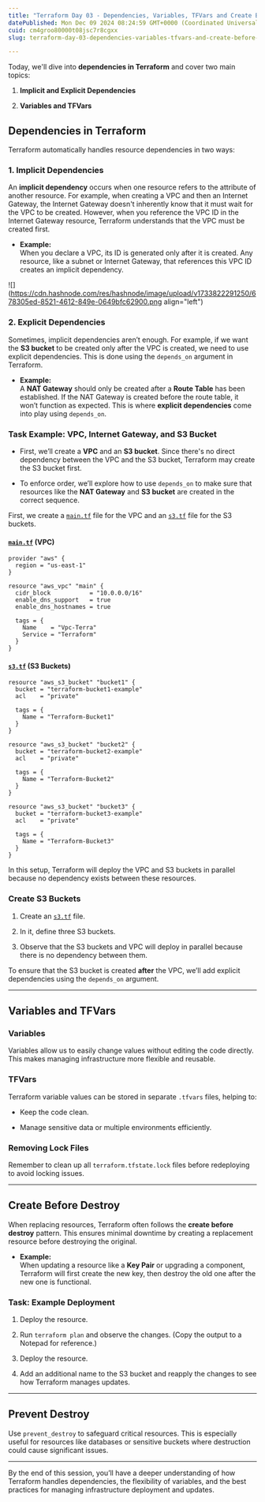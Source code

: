 ```yaml
---
title: "Terraform Day 03 - Dependencies, Variables, TFVars and Create Before Destroy"
datePublished: Mon Dec 09 2024 08:24:59 GMT+0000 (Coordinated Universal Time)
cuid: cm4groo80000t08jsc7r8cgxx
slug: terraform-day-03-dependencies-variables-tfvars-and-create-before-destroy

---
```


Today, we'll dive into **dependencies in Terraform** and cover two main topics:

1. **Implicit and Explicit Dependencies**
    
2. **Variables and TFVars**
    

## Dependencies in Terraform

Terraform automatically handles resource dependencies in two ways:

### 1\. Implicit Dependencies

An **implicit dependency** occurs when one resource refers to the attribute of another resource. For example, when creating a VPC and then an Internet Gateway, the Internet Gateway doesn't inherently know that it must wait for the VPC to be created. However, when you reference the VPC ID in the Internet Gateway resource, Terraform understands that the VPC must be created first.

* **Example:**  
    When you declare a VPC, its ID is generated only after it is created. Any resource, like a subnet or Internet Gateway, that references this VPC ID creates an implicit dependency.
    

![](https://cdn.hashnode.com/res/hashnode/image/upload/v1733822291250/678305ed-8521-4612-849e-0649bfc62900.png align="left")

### 2\. Explicit Dependencies

Sometimes, implicit dependencies aren’t enough. For example, if we want the **S3 bucket** to be created only after the VPC is created, we need to use explicit dependencies. This is done using the `depends_on` argument in Terraform.

* **Example:**  
    A **NAT Gateway** should only be created after a **Route Table** has been established. If the NAT Gateway is created before the route table, it won’t function as expected. This is where **explicit dependencies** come into play using `depends_on`.
    

### Task Example: VPC, Internet Gateway, and S3 Bucket

* First, we’ll create a **VPC** and an **S3 bucket**. Since there's no direct dependency between the VPC and the S3 bucket, Terraform may create the S3 bucket first.
    
* To enforce order, we’ll explore how to use `depends_on` to make sure that resources like the **NAT Gateway** and **S3 bucket** are created in the correct sequence.
    

First, we create a [`main.tf`](http://main.tf) file for the VPC and an [`s3.tf`](http://s3.tf) file for the S3 buckets.

#### [`main.tf`](http://main.tf) (VPC)

```plaintext
provider "aws" {
  region = "us-east-1"
}

resource "aws_vpc" "main" {
  cidr_block           = "10.0.0.0/16"
  enable_dns_support   = true
  enable_dns_hostnames = true

  tags = {
    Name    = "Vpc-Terra"
    Service = "Terraform"
  }
}
```

#### [`s3.tf`](http://s3.tf) (S3 Buckets)

```plaintext
resource "aws_s3_bucket" "bucket1" {
  bucket = "terraform-bucket1-example"
  acl    = "private"

  tags = {
    Name = "Terraform-Bucket1"
  }
}

resource "aws_s3_bucket" "bucket2" {
  bucket = "terraform-bucket2-example"
  acl    = "private"

  tags = {
    Name = "Terraform-Bucket2"
  }
}

resource "aws_s3_bucket" "bucket3" {
  bucket = "terraform-bucket3-example"
  acl    = "private"

  tags = {
    Name = "Terraform-Bucket3"
  }
}
```

In this setup, Terraform will deploy the VPC and S3 buckets in parallel because no dependency exists between these resources.

### Create S3 Buckets

1. Create an [`s3.tf`](http://s3.tf) file.
    
2. In it, define three S3 buckets.
    
3. Observe that the S3 buckets and VPC will deploy in parallel because there is no dependency between them.
    

To ensure that the S3 bucket is created **after** the VPC, we’ll add explicit dependencies using the `depends_on` argument.  
  
  

---

## Variables and TFVars

### Variables

Variables allow us to easily change values without editing the code directly. This makes managing infrastructure more flexible and reusable.

### TFVars

Terraform variable values can be stored in separate `.tfvars` files, helping to:

* Keep the code clean.
    
* Manage sensitive data or multiple environments efficiently.
    

### Removing Lock Files

Remember to clean up all `terraform.tfstate.lock` files before redeploying to avoid locking issues.

---

## Create Before Destroy

When replacing resources, Terraform often follows the **create before destroy** pattern. This ensures minimal downtime by creating a replacement resource before destroying the original.

* **Example:**  
    When updating a resource like a **Key Pair** or upgrading a component, Terraform will first create the new key, then destroy the old one after the new one is functional.
    

### Task: Example Deployment

1. Deploy the resource.
    
2. Run `terraform plan` and observe the changes. (Copy the output to a Notepad for reference.)
    
3. Deploy the resource.
    
4. Add an additional name to the S3 bucket and reapply the changes to see how Terraform manages updates.
    

---

## Prevent Destroy

Use `prevent_destroy` to safeguard critical resources. This is especially useful for resources like databases or sensitive buckets where destruction could cause significant issues.

---

By the end of this session, you’ll have a deeper understanding of how Terraform handles dependencies, the flexibility of variables, and the best practices for managing infrastructure deployment and updates.